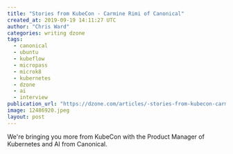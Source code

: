 ```yaml
---
title: "Stories from KubeCon - Carmine Rimi of Canonical"
created_at: 2019-09-19 14:11:27 UTC
author: "Chris Ward"
categories: writing dzone
tags:
  - canonical
  - ubuntu
  - kubeflow
  - micropass
  - microk8
  - kubernetes
  - dzone
  - ai
  - interview
publication_url: "https://dzone.com/articles/-stories-from-kubecon-carmine-rimi-of-canonical"
image: 12486920.jpeg
layout: post
---
```

We're bringing you more from KubeCon with the Product Manager of Kubernetes and AI from Canonical.

